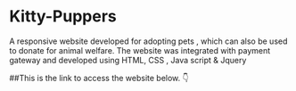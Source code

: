 # Kitty-Puppers
A responsive website developed for adopting pets , which can also be used to donate for animal welfare. The website was integrated with payment gateway and developed using HTML, CSS , Java script &amp; Jquery

##This is the link to access the website below. :point_down:<br/>


